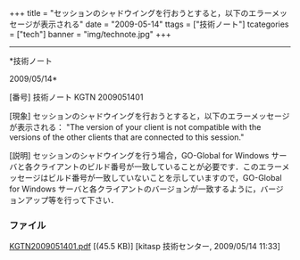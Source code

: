﻿+++
title = "セッションのシャドウイングを行おうとすると，以下のエラーメッセージが表示される"
date = "2009-05-14"
ttags = ["技術ノート"]
tcategories = ["tech"]
banner = "img/technote.jpg"
+++

-----------------------------------------------------------------------------------------------------------------------------

*技術ノート

2009/05/14*


[番号]
技術ノート KGTN 2009051401

[現象]
セッションのシャドウイングを行おうとすると，以下のエラーメッセージが表示される：
"The version of your client is not compatible with the versions of the
other clients that are connected to this session."

[説明]
セッションのシャドウイングを行う場合，GO-Global for Windows
サーバと各クライアントのビルド番号が一致していることが必要です．このエラーメッセージはビルド番号が一致していないことを示していますので，GO-Global
for Windows
サーバと各クライアントのバージョンが一致するように，バージョンアップ等を行って下さい．


### ファイル

 
 


[KGTN2009051401.pdf](http://techreport.kitasp.net/attachments/download/20/KGTN2009051401.pdf)
 [(45.5 KB)] [kitasp 技術センター, 2009/05/14
11:33]


 


 

